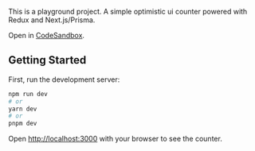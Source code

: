 This is a playground project. A simple optimistic ui counter powered with Redux and Next.js/Prisma.

Open in [CodeSandbox](https://codesandbox.io/p/sandbox/github/iyxan23/next-redux-prisma-counter/tree/main).

## Getting Started

First, run the development server:

```bash
npm run dev
# or
yarn dev
# or
pnpm dev
```

Open [http://localhost:3000](http://localhost:3000) with your browser to see the counter.
